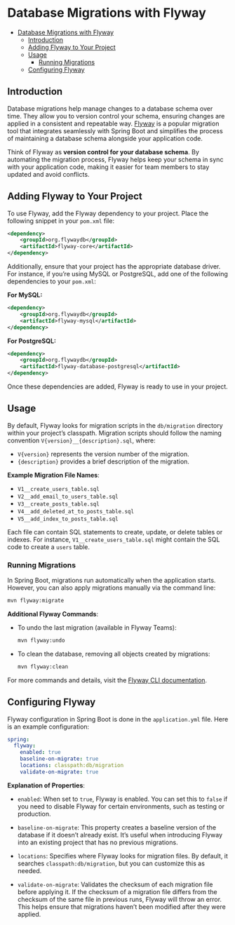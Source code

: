 # Database Migrations with Flyway

- [Database Migrations with Flyway](#database-migrations-with-flyway)
  - [Introduction](#introduction)
  - [Adding Flyway to Your Project](#adding-flyway-to-your-project)
  - [Usage](#usage)
    - [Running Migrations](#running-migrations)
  - [Configuring Flyway](#configuring-flyway)

## Introduction

Database migrations help manage changes to a database schema over time. They allow you to version control your schema, ensuring changes are applied in a consistent and repeatable way. [Flyway](https://flywaydb.org/) is a popular migration tool that integrates seamlessly with Spring Boot and simplifies the process of maintaining a database schema alongside your application code.

Think of Flyway as **version control for your database schema**. By automating the migration process, Flyway helps keep your schema in sync with your application code, making it easier for team members to stay updated and avoid conflicts.

## Adding Flyway to Your Project

To use Flyway, add the Flyway dependency to your project. Place the following snippet in your `pom.xml` file:

```xml
<dependency>
    <groupId>org.flywaydb</groupId>
    <artifactId>flyway-core</artifactId>
</dependency>
```

Additionally, ensure that your project has the appropriate database driver. For instance, if you’re using MySQL or PostgreSQL, add one of the following dependencies to your `pom.xml`:

**For MySQL:**
```xml
<dependency>
    <groupId>org.flywaydb</groupId>
    <artifactId>flyway-mysql</artifactId>
</dependency>
```

**For PostgreSQL:**
```xml
<dependency>
    <groupId>org.flywaydb</groupId>
    <artifactId>flyway-database-postgresql</artifactId>
</dependency>
```

Once these dependencies are added, Flyway is ready to use in your project.

## Usage

By default, Flyway looks for migration scripts in the `db/migration` directory within your project’s classpath. Migration scripts should follow the naming convention `V{version}__{description}.sql`, where:
- `V{version}` represents the version number of the migration.
- `{description}` provides a brief description of the migration.

**Example Migration File Names**:
- `V1__create_users_table.sql`
- `V2__add_email_to_users_table.sql`
- `V3__create_posts_table.sql`
- `V4__add_deleted_at_to_posts_table.sql`
- `V5__add_index_to_posts_table.sql`

Each file can contain SQL statements to create, update, or delete tables or indexes. For instance, `V1__create_users_table.sql` might contain the SQL code to create a `users` table.

### Running Migrations

In Spring Boot, migrations run automatically when the application starts. However, you can also apply migrations manually via the command line:

```bash
mvn flyway:migrate
```

**Additional Flyway Commands**:
- To undo the last migration (available in Flyway Teams):  
  ```bash
  mvn flyway:undo
  ```

- To clean the database, removing all objects created by migrations:
  ```bash
  mvn flyway:clean
  ```

For more commands and details, visit the [Flyway CLI documentation](https://documentation.red-gate.com/fd/commands-184127446.html/).

## Configuring Flyway

Flyway configuration in Spring Boot is done in the `application.yml` file. Here is an example configuration:

```yaml
spring:
  flyway:
    enabled: true
    baseline-on-migrate: true
    locations: classpath:db/migration
    validate-on-migrate: true
```

**Explanation of Properties**:
- `enabled`: When set to `true`, Flyway is enabled. You can set this to `false` if you need to disable Flyway for certain environments, such as testing or production.
  
- `baseline-on-migrate`: This property creates a baseline version of the database if it doesn’t already exist. It’s useful when introducing Flyway into an existing project that has no previous migrations.

- `locations`: Specifies where Flyway looks for migration files. By default, it searches `classpath:db/migration`, but you can customize this as needed.

- `validate-on-migrate`: Validates the checksum of each migration file before applying it. If the checksum of a migration file differs from the checksum of the same file in previous runs, Flyway will throw an error. This helps ensure that migrations haven’t been modified after they were applied.
